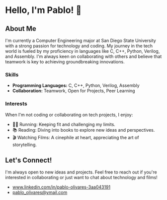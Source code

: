 # Hello, I'm Pablo! 👋

## About Me
I'm currently a Computer Engineering major at San Diego State University with a strong passion for technology and coding. My journey in the tech world is fueled by my proficiency in languages like C, C++, Python, Verilog, and Assembly. I'm always keen on collaborating with others and believe that teamwork is key to achieving groundbreaking innovations.

### Skills
- **Programming Languages:** C, C++, Python, Verilog, Assembly
- **Collaboration:** Teamwork, Open for Projects, Peer Learning

### Interests
When I'm not coding or collaborating on tech projects, I enjoy:
- 🏃‍♂️ Running: Keeping fit and challenging my limits.
- 📚 Reading: Diving into books to explore new ideas and perspectives.
- 🎬 Watching Films: A cinephile at heart, appreciating the art of storytelling.

## Let's Connect!
I'm always open to new ideas and projects. Feel free to reach out if you're interested in collaborating or just want to chat about technology and films!

- www.linkedin.com/in/pablo-olivares-3aa043191
- pablo_olivares@ymail.com


